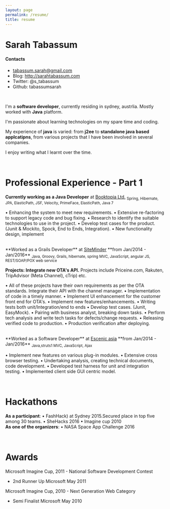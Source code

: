 ```yaml
---
layout: page
permalink: /resume/
title: resume
---
```


<!--

Here you add comments for yourself.
I like to have a list of stuff I'm focusing on.
For instance:
- taget an agile environment (no waterfall)
- developer OR team lead
- no front-end only roles (CSS & JavaScript) 

-->

# Sarah Tabassum

#### Contacts
- tabassum.sarah@gmail.com
- Blog: http://sarahtabassum.com
- Twitter: @s_tabassum
- Github: tabassumsarah
<br/>

I'm a **software developer**, currently residing in sydney, austrlia. Mostly worked with **Java** platform. 

I'm passionate about learning technologies on my spare time and coding.

My experience of **java** is varied: from **j2ee** to **standalone java based applcatipns**, from various projects that I have been involved in several companies.

I enjoy writing what I learnt over the time.

<br/>


<h1> Professional Experience - Part 1</h1>

**Currently working as a Java Developer** at <a href="http://www.booktopia.com.au/" target="blank">Booktopia Ltd.</a>
<sub>Spring, Hibernate, JPA, ElasticPath, JSF, Velocity, PrimeFace, ElasticPath, Java 7</sub>

•   Enhancing the system to meet new requirements.
•   Extensive re-factoring to support legacy code and bug fixing.
•   Research to identify the suitable technologies to use in the project.
•   Develop test cases for the product. (Junit & Mockito, Spock, End to Ends, Integration).
•   New functionality design, implement


<br/>
**Worked as a Grails Developer** at <a href="http://www.siteminder.com/" target="blank">SiteMinder</a> **from Jan/2014 - Jan/2016**
<sub>Java, Groovy, Grails, hibernate, spring MVC, JavaScript, angular JS, REST/SOAP/POX web service</sub>

**Projects: Integrate new OTA's API.**
Projects include Priceine.com, Rakuten, TripAdvisor (Meta Channel), cTrip) etc.



•   All of these projects have their own requirements as per the OTA standards. Integrate their API with the channel manager.
•   Implementation of code in a timely manner.
•   Implement UI enhancement for the customer front end for OTA's. 
•   Implement new features/enhancements.
•   Writing tests both unit/Integration/end to ends
•   Develop test cases. (Junit, EasyMock).
•   Pairing with business analyst, breaking down tasks.
•   Perform tech analysis and write tech tasks for defects/change requests.
•   Releasing verified code to production. 
•   Production verification after deploying. 

<br/>
**Worked as a Software Developer** at <a href="http://www.escenic.com/" target="blank">Escenic asia</a> **from Jan/2014 - Jan/2016**
<sub>Java,struts1 MVC, JavaScript, Ajax</sub>




•   Implement new features on various plug-in modules.
•   Extensive cross browser testing.
•   Undertaking analysis, creating technical documents, code development.
•   Developed test harness for unit and integration testing.
•   Implemented client side GUI centric model.

 
<br/>
<h1> Hackathons</h1>

**As a participant**: 
•   FashHack) at Sydney 2015.Secured place in top five among 30 teams.
•   SheHacks 2016
•   Imagine cup 2010
<br/>
**As one of the organizers**: 
•   NASA Space App Challenge 2016

<br/>
<h1> Awards</h1>


Microsoft Imagine Cup, 2011 - National Software Development Contest 
- 2nd Runner Up Microsoft May 2011

Microsoft Imagine Cup, 2010 - Next Generation Web Category 
- Semi Finalist Microsoft May 2010

